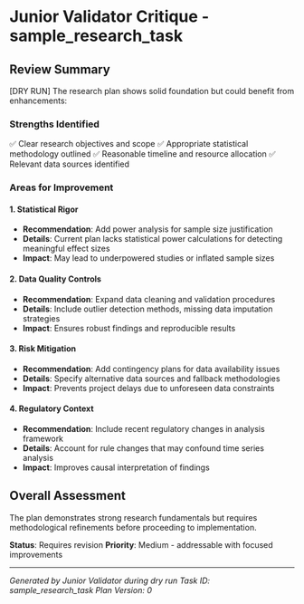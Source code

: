 # Junior Validator Critique - sample_research_task

## Review Summary
[DRY RUN] The research plan shows solid foundation but could benefit from enhancements:

### Strengths Identified
✅ Clear research objectives and scope
✅ Appropriate statistical methodology outlined
✅ Reasonable timeline and resource allocation
✅ Relevant data sources identified

### Areas for Improvement

#### 1. Statistical Rigor
- **Recommendation**: Add power analysis for sample size justification
- **Details**: Current plan lacks statistical power calculations for detecting meaningful effect sizes
- **Impact**: May lead to underpowered studies or inflated sample sizes

#### 2. Data Quality Controls
- **Recommendation**: Expand data cleaning and validation procedures
- **Details**: Include outlier detection methods, missing data imputation strategies
- **Impact**: Ensures robust findings and reproducible results

#### 3. Risk Mitigation
- **Recommendation**: Add contingency plans for data availability issues
- **Details**: Specify alternative data sources and fallback methodologies
- **Impact**: Prevents project delays due to unforeseen data constraints

#### 4. Regulatory Context
- **Recommendation**: Include recent regulatory changes in analysis framework
- **Details**: Account for rule changes that may confound time series analysis
- **Impact**: Improves causal interpretation of findings

## Overall Assessment
The plan demonstrates strong research fundamentals but requires methodological refinements before proceeding to implementation.

**Status**: Requires revision
**Priority**: Medium - addressable with focused improvements

---
*Generated by Junior Validator during dry run*
*Task ID: sample_research_task*
*Plan Version: 0*
